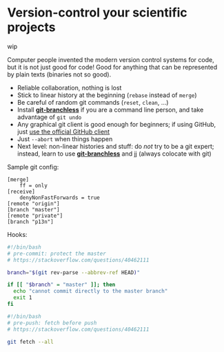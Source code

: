 # Version-control your scientific projects

wip

Computer people invented the modern version control systems for code,
but it is not just good for code!
Good for anything that can be represented by plain texts (binaries not so good).

- Reliable collaboration, nothing is lost
- Stick to linear history at the beginning (`rebase` instead of `merge`)
- Be careful of random git commands (`reset`, `clean`, ...)
- Install [**git-branchless**](https://github.com/arxanas/git-branchless) if you are a command line person, and take advantage of `git undo`
- Any graphical git client is good enough for beginners; if using GitHub, just [use the official GitHub client](https://member.ipmu.jp/yuji.tachikawa/misc/overleaf-git.html)
- Just `--abort` when things happen
- Next level: non-linear histories and stuff: do _not_ try to be a git expert; instead, learn to use [**git-branchless**](https://github.com/arxanas/git-branchless) and [jj](https://steveklabnik.github.io/jujutsu-tutorial/) (always colocate with git)

Sample git config:
```gitconfig
[merge]
	ff = only
[receive]
	denyNonFastForwards = true
[remote "origin"]
[branch "master"]
[remote "private"]
[branch "p13n"]
```

Hooks:
```bash
#!/bin/bash
# pre-commit: protect the master
# https://stackoverflow.com/questions/40462111

branch="$(git rev-parse --abbrev-ref HEAD)"

if [[ "$branch" = "master" ]]; then
  echo "cannot commit directly to the master branch"
  exit 1
fi

#!/bin/bash
# pre-push: fetch before push
# https://stackoverflow.com/questions/40462111

git fetch --all
```
